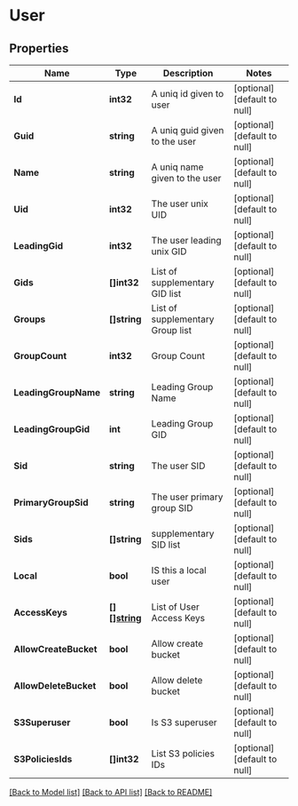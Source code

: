 # User

## Properties
Name | Type | Description | Notes
------------ | ------------- | ------------- | -------------
**Id** | **int32** | A uniq id given to user | [optional] [default to null]
**Guid** | **string** | A uniq guid given to the user | [optional] [default to null]
**Name** | **string** | A uniq name given to the user | [optional] [default to null]
**Uid** | **int32** | The user unix UID | [optional] [default to null]
**LeadingGid** | **int32** | The user leading unix GID | [optional] [default to null]
**Gids** | **[]int32** | List of supplementary GID list | [optional] [default to null]
**Groups** | **[]string** | List of supplementary Group list | [optional] [default to null]
**GroupCount** | **int32** | Group Count | [optional] [default to null]
**LeadingGroupName** | **string** | Leading Group Name | [optional] [default to null]
**LeadingGroupGid** | **int** | Leading Group GID | [optional] [default to null]
**Sid** | **string** | The user SID | [optional] [default to null]
**PrimaryGroupSid** | **string** | The user primary group SID | [optional] [default to null]
**Sids** | **[]string** | supplementary SID list | [optional] [default to null]
**Local** | **bool** | IS this a local user | [optional] [default to null]
**AccessKeys** | [**[][]string**](array.md) | List of User Access Keys | [optional] [default to null]
**AllowCreateBucket** | **bool** | Allow create bucket | [optional] [default to null]
**AllowDeleteBucket** | **bool** | Allow delete bucket | [optional] [default to null]
**S3Superuser** | **bool** | Is S3 superuser | [optional] [default to null]
**S3PoliciesIds** | **[]int32** | List S3 policies IDs | [optional] [default to null]

[[Back to Model list]](../README.md#documentation-for-models) [[Back to API list]](../README.md#documentation-for-api-endpoints) [[Back to README]](../README.md)

